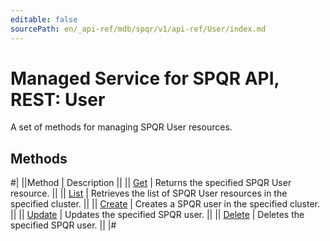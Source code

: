 ```yaml
---
editable: false
sourcePath: en/_api-ref/mdb/spqr/v1/api-ref/User/index.md
---
```


# Managed Service for SPQR API, REST: User

A set of methods for managing SPQR User resources.

## Methods

#|
||Method | Description ||
|| [Get](get.md) | Returns the specified SPQR User resource. ||
|| [List](list.md) | Retrieves the list of SPQR User resources in the specified cluster. ||
|| [Create](create.md) | Creates a SPQR user in the specified cluster. ||
|| [Update](update.md) | Updates the specified SPQR user. ||
|| [Delete](delete.md) | Deletes the specified SPQR user. ||
|#